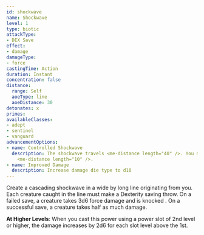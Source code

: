 ```yaml
---
id: shockwave
name: Shockwave
level: 1
type: biotic
attackType:
- DEX Save
effect:
- damage
damageType:
- force
castingTime: Action
duration: Instant
concentration: false
distance:
  range: Self
  aoeType: line
  aoeDistance: 30
detonates: x
primes:
availableClasses:
- adept
- sentinel
- vanguard
advancementOptions:
- name: Controlled Shockwave
  description: The shockwave travels <me-distance length="40" />. You may change the direction of the line every
    <me-distance length="10" />.
- name: Improved Damage
  description: Increase damage die type to d10
---
```

Create a cascading shockwave in a <me-distance length="5" adj/> wide by <me-distance length="30" adj/> long line originating from you. Each creature caught in the line must
make a Dexterity saving throw. On a failed save, a creature takes 3d6 force damage and is knocked <me-condition id="prone"/>.
On a successful save, a creature takes half as much damage.

__At Higher Levels__: When you cast this power using a power slot of 2nd level or higher, the damage increases by 2d6 for
each slot level above the 1st.
